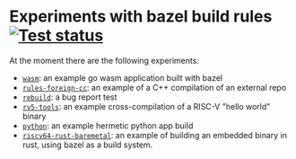 # Experiments with bazel build rules [![Test status](https://github.com/filmil/bazel-experiments/workflows/Test/badge.svg)](https://github.com/filmil/bazel-experiments/workflows/Test/badge.svg)

At the moment there are the following experiments:

* [`wasm`](wasm): an example go wasm application built with bazel
* [`rules-foreign-cc`](rules-foreign-cc): an example of a C++ compilation of an external repo
* [`rebuild`](rebuild): a bug report test
* [`rv5-tools`](rv5-tools): an example cross-compilation of a RISC-V "hello world" binary
* [`python`](python): an example hermetic python app build
* [`riscv64-rust-baremetal`](riscv64-rust-baremetal): an example of building an embedded binary in rust, using bazel as a build system.
